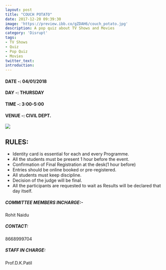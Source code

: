 ```yaml
---
layout: post
title: "COUCH POTATO"
date: 2017-12-20 09:39:30
image: 'https://preview.ibb.co/gZDAH6/couch_potato.jpg'
description: A pop quiz about TV Shows and Movies
category: 'Disrupt'
tags:
- TV Shows
- Quiz
- Pop Quiz
- Movies
twitter_text:
introduction:
---
```

#### DATE -: 04/01/2018
#### DAY -: THURSDAY                                              
#### TIME -:  3:00-5:00
#### VENUE -:  CIVIL DEPT.

[<img src="https://image.ibb.co/gdyPVG/register_now_red.png">](https://goo.gl/forms/yaL0VDeuxwL6cDwV2)


## RULES:

* Identity card is essential for each and every Programme.
* All the students must be present 1 hour before the event.
* Confirmation of Final Registration at the desk(1 hour before)
* Entries should be online booked or pre-registered.
* All students must keep discipline.
* Decision of the judge will be final.
* All the participants are requested to wait as Results will be declared that day itself.
  


##### COMMITTEE MEMBERS INCHARGE:-
Rohit Naidu											

##### CONTACT: 
8668999704

##### STAFF IN CHARGE:
Prof.D.K.Patil

